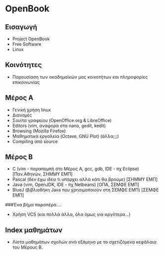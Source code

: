 OpenBook
========

Εισαγωγή
--------
* Project OpenBook
* Free Software
* Linux

Κοινότητες
----------
* Παρουσίαση των ακαδημαϊκών μας κοινοτήτων και πληροφορίες επικοινωνίας

Μέρος Α
-------
* Γενική χρήση linux
 * Διανομές
 * Σουίτα γραφείου (OpenOffice.org & LibreOffice)
 * Editors (vim, αναφορά στα nano, gedit, kedit)
 * Browsing (Mozilla Firefox)
 * Μαθηματικά εργαλεία (Octave, GNU Plot) (άλλα;;;)
 * Compiling από source

Μέρος Β
-------
* C (vim - παραπομπή στο Μέρος Α, gcc, gdb, IDE - πχ Eclipse) [Παν.Αθηνών, ΣΗΜΜΥ ΕΜΠ]
* Pascal (δεν έχω ιδέα τι υπάρχει αλλά κάτι θα βρούμε) [ΣΗΜΜΥ ΕΜΠ]
* Java (vim, OpenJDK, IDE - πχ Netbeans) [ΟΠΑ, ΣΕΜΦΕ ΕΜΠ]
* BlueJ (βιβλιοθήκη Java που χρησιμοποιούν στη ΣΕΜΦΕ ΕΜΠ) [ΣΕΜΦΕ ΕΜΠ]

###Ένα βήμα παραπέρα....
* Χρήση VCS (και πολλά άλλα, όλα όμως για αργότερα...)

Index μαθημάτων
---------------
* Λίστα μαθημάτων σχολών ανά εξάμηνο με τα σχετιζόμενα κεφάλαια του Μέρους Β.

